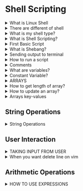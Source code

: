 # Shell Scripting

<details>
<summary>What is Linux Shell</summary>
A shell provide on environment to a user to execute commands and interact with kernel
</details>

<details>
<summary>There are different of shell </summary>
 showing all shell cmd: cat /etc/shells  
.bash
.sh
.ksh
.tsh
.fish
.zsh
</details>

<details>
<summary> What is my shell type? </summary>
you can check using 

```
echo $0

```

</details>

<details>
<summary> What is Shell Scripting? </summary>
1] Shell script consist of set of commands of perform a task. 
2] All the commands execute sequentially.
3]Same task like file manipulation, program executin, user interaction, automation of task etc can be done.
</details>

<details>
<summary> First Basic Script </summary>

```
#!/bin/bash
echo "hellow world!"

```


</details>

<details>
<summary>What is Shebang?</summary>
#!/bin/bash
</details>

<details>
<summary> Sending output to terminal </summary>

```
echo "Hellow world!"

```
</details>


<details>
<summary> How to run a script </summary>
1] Make sure script has execute permission rwx
2] Run using 
./script.sh
/path/script.sh
bash script.sh
3] ctrl+c to terminate
4] ctrl+z to stop
</details>

<details>
<summary> Comments </summary>

Using #
#This is comment

MUlti-line comment
<<commnet

Your comment here
comment

</details>


<details>
<summary> What are variables? </summary>
VAR_NAME = value
VAR_NAME = $(hostname)
echo $VAR_NAME
</details>

<details>
<summary> Constant Variable? </summary>
Once you defined a variable and don't wanna change it until end of the script.


```
readonly var_name="Hi"

```

</details>

<details>
<summary> ARRAYS </summary>

```
#How to define an array? # space separated value provide to array

myArray=(1 2 Hello "Hey man")

# How to get values from an array?

echo "${myArray[0]}"
echo "${myArray[1]}"

```

</details>

<details>
<summary> How to get length of array? </summary>

```
echo "${#myArray[*]}"

# How to get specific values?

echo "${myArray[*]:1}"
echo "${myArray[*]:1:2}"

```
</details>

<details>
<summary> How to update an array? </summary>
myArray +=( 5 6 8 )
</details>

<details>
<summary> Arrays key-values </summary>
declare -A myArray
myArray=( [name]=Paul [age]=20)
echo "${myArray[name]}"

</details>

## String Operations

<details>
<summary> String Operations </summary>

```
myVar = "Hello World!"
length=${#myVar}
upper=${X^^}
lower=${y,,}
replace=${myVar/world/Buddy}
slice=${myVar:6:11}

#when you use sclling first variable:where is start sliceing: how many characters after starting

```

</details>

## User Interaction

<details>
<summary> TAKING INPUT FROM USER </summary>

```
read <var_name>
read -p "Your name" NAME # you can direct provide message using this not need echo

```


</details>

<details>
<summary> When you want delete line on vim  </summary>
1] press Esc
2]go to your cursor you want delele line first character of this line
3] press dd (two time d press)
4] you can see this line was deleted
</details>

## Arithmetic Operations

<details>
<summary> HOW TO USE EXPRESSIONS </summary>

```
#using let command

let a++
let a=5*10

((a++))
((a=5*10))

```

</details>